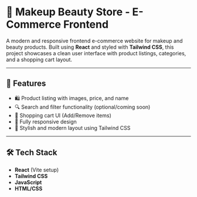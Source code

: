 # 💄 Makeup Beauty Store - E-Commerce Frontend

A modern and responsive frontend e-commerce website for makeup and beauty products. Built using **React** and styled with **Tailwind CSS**, this project showcases a clean user interface with product listings, categories, and a shopping cart layout.

---

## 🚀 Features

- 🛍️ Product listing with images, price, and name
- 🔍 Search and filter functionality (optional/coming soon)
- 🛒 Shopping cart UI (Add/Remove items)
- 📱 Fully responsive design
- 🎨 Stylish and modern layout using Tailwind CSS

---

## 🛠️ Tech Stack

- **React** (Vite setup)
- **Tailwind CSS**
- **JavaScript**
- **HTML/CSS**





